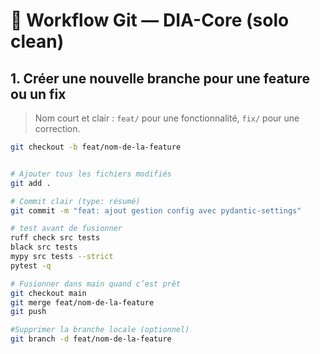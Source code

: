 # 📌 Workflow Git — DIA-Core (solo clean)

## 1. Créer une nouvelle branche pour une feature ou un fix
> Nom court et clair : `feat/` pour une fonctionnalité, `fix/` pour une correction.

```bash
git checkout -b feat/nom-de-la-feature


# Ajouter tous les fichiers modifiés
git add .

# Commit clair (type: résumé)
git commit -m "feat: ajout gestion config avec pydantic-settings"

# test avant de fusionner
ruff check src tests
black src tests
mypy src tests --strict
pytest -q

# Fusionner dans main quand c’est prêt
git checkout main
git merge feat/nom-de-la-feature
git push

#Supprimer la branche locale (optionnel)
git branch -d feat/nom-de-la-feature
